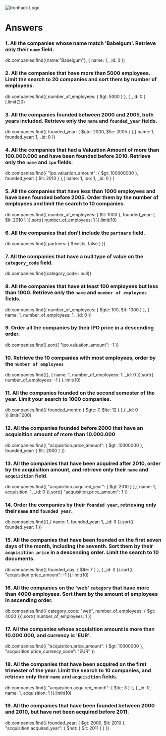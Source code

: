 ![Ironhack Logo](https://i.imgur.com/1QgrNNw.png)

# Answers

### 1. All the companies whose name match 'Babelgum'. Retrieve only their `name` field.

db.companies.find({name:"Babelgum"}, { name: 1, _id: 0 })

### 2. All the companies that have more than 5000 employees. Limit the search to 20 companies and sort them by **number of employees**.

db.companies.find({ number_of_employees: { $gt: 5000 } }, { _id: 0 } ).limit(20)

### 3. All the companies founded between 2000 and 2005, both years included. Retrieve only the `name` and `founded_year` fields.

db.companies.find({ founded_year: { $gte: 2000, $lte: 2005 } },{ name: 1, founded_year: 1, _id: 0 })

### 4. All the companies that had a Valuation Amount of more than 100.000.000 and have been founded before 2010. Retrieve only the `name` and `ipo` fields.

db.companies.find({ "ipo.valuation_amount": { $gt: 100000000 }, founded_year: { $lt: 2010 } },{ name: 1, ipo: 1, _id: 0 } )

### 5. All the companies that have less than 1000 employees and have been founded before 2005. Order them by the number of employees and limit the search to 10 companies.

db.companies.find({ number_of_employees: { $lt: 1000 }, founded_year: { $lt: 2010 } }).sort({ number_of_employees: 1 }).limit(10)

### 6. All the companies that don't include the `partners` field.

db.companies.find({ partners: { $exists: false } })

### 7. All the companies that have a null type of value on the `category_code` field.

db.companies.find({category_code : null})

### 8. All the companies that have at least 100 employees but less than 1000. Retrieve only the `name` and `number of employees` fields.

db.companies.find({ number_of_employees: { $gte: 100, $lt: 1000 } }, { name: 1, number_of_employees: 1, _id: 0 })

### 9. Order all the companies by their IPO price in a descending order.

db.companies.find().sort({ "ipo.valuation_amount": -1 })

### 10. Retrieve the 10 companies with most employees, order by the `number of employees`

db.companies.find({}, { name: 1, number_of_employees: 1, _id: 0 }).sort({ number_of_employees: -1 } ).limit(10)

### 11. All the companies founded on the second semester of the year. Limit your search to 1000 companies.

db.companies.find({ founded_month: { $gte: 7, $lte: 12 } },{ _id: 0 }).limit(1000)

### 12. All the companies founded before 2000 that have an acquisition amount of more than 10.000.000

db.companies.find({ "acquisition.price_amount": { $gt: 10000000 }, founded_year: { $lt: 2000 } })

### 13. All the companies that have been acquired after 2010, order by the acquisition amount, and retrieve only their `name` and `acquisition` field.

db.companies.find({ "acquisition.acquired_year": { $gt: 2010 } },{ name: 1, acquisition: 1, _id: 0 }).sort({ "acquisition.price_amount": 1 })

### 14. Order the companies by their `founded year`, retrieving only their `name` and `founded year`.

db.companies.find({},{ name: 1, founded_year: 1, _id: 0 }).sort({ founded_year: 1 })

### 15. All the companies that have been founded on the first seven days of the month, including the seventh. Sort them by their `acquisition price` in a descending order. Limit the search to 10 documents.

db.companies.find({ founded_day: { $lte: 7 } }, { _id: 0 }).sort({ "acquisition.price_amount": -1 }).limit(10)

### 16. All the companies on the 'web' `category` that have more than 4000 employees. Sort them by the amount of employees in ascending order.

db.companies.find({ category_code: "web", number_of_employees: { $gt: 4000 }}).sort({ number_of_employees: 1 })

### 17. All the companies whose acquisition amount is more than 10.000.000, and currency is 'EUR'.

db.companies.find({ "acquisition.price_amount": { $gt: 10000000 }, "acquisition.price_currency_code": "EUR" })

### 18. All the companies that have been acquired on the first trimester of the year. Limit the search to 10 companies, and retrieve only their `name` and `acquisition` fields.

db.companies.find({ "acquisition.acquired_month": { $lte: 3 } }, { _id: 0, name: 1, acquisition: 1 }).limit(10)

### 19. All the companies that have been founded between 2000 and 2010, but have not been acquired before 2011.

db.companies.find({ founded_year: { $gt: 2000, $lt: 2010 }, "acquisition.acquired_year": { $not: { $lt: 2011 } } })
